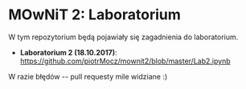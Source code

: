 # MOwNiT 2: Laboratorium

W tym repozytorium będą pojawiały się zagadnienia do laboratorium.

* **Laboratorium 2 (18.10.2017)**: https://github.com/piotrMocz/mownit2/blob/master/Lab2.ipynb

W razie błędów -- pull requesty mile widziane :)
